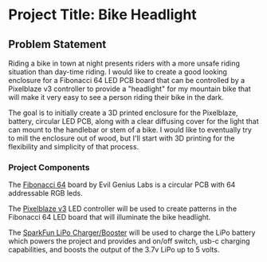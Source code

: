 # Project Title: Bike Headlight
## Problem Statement
Riding a bike in town at night presents riders with a more unsafe riding situation than day-time riding. I would like to create a good looking enclosure for a Fibonacci 64 LED PCB board that can be controlled by a Pixelblaze v3 controller to provide a "headlight" for my mountain bike that will make it very easy to see a person riding their bike in the dark.

The goal  is to initially create a 3D printed enclosure for the Pixelblaze, battery, circular LED PCB, along with a clear diffusing cover for the light that can mount to the handlebar or stem of a bike. I would like to eventually try to mill the enclosure out of wood, but I'll start with 3D printing for the flexibility and simplicity of that process.

### Project Components
The [Fibonacci 64](https://www.evilgeniuslabs.org/fibonacci64) board by Evil Genius Labs is a circular PCB with 64 addressable RGB leds.

The [Pixelblaze v3](https://www.bhencke.com/pixelblaze) LED controller will be used to create patterns in the Fibonacci 64 LED board that will illuminate the bike headlight.

The [SparkFun LiPo Charger/Booster](https://www.sparkfun.com/products/14411) will be used to charge the LiPo battery which powers the project and provides and on/off switch, usb-c charging capabilities, and boosts the output of the 3.7v LiPo up to 5 volts.
